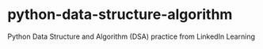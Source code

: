 # python-data-structure-algorithm
Python Data Structure and Algorithm (DSA) practice from LinkedIn Learning
